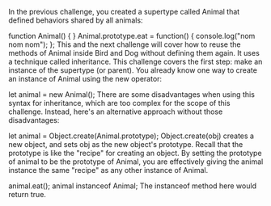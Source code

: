 In the previous challenge, you created a supertype called Animal that defined behaviors shared by all animals:

function Animal() { }
Animal.prototype.eat = function() {
  console.log("nom nom nom");
};
This and the next challenge will cover how to reuse the methods of Animal inside Bird and Dog without defining them again. It uses a technique called inheritance. This challenge covers the first step: make an instance of the supertype (or parent). You already know one way to create an instance of Animal using the new operator:

let animal = new Animal();
There are some disadvantages when using this syntax for inheritance, which are too complex for the scope of this challenge. Instead, here's an alternative approach without those disadvantages:

let animal = Object.create(Animal.prototype);
Object.create(obj) creates a new object, and sets obj as the new object's prototype. Recall that the prototype is like the "recipe" for creating an object. By setting the prototype of animal to be the prototype of Animal, you are effectively giving the animal instance the same "recipe" as any other instance of Animal.

animal.eat();
animal instanceof Animal;
The instanceof method here would return true.